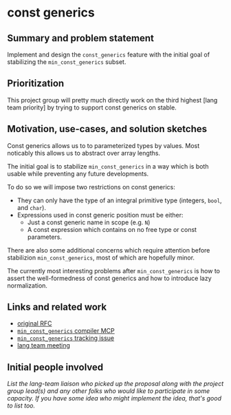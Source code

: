 # const generics

## Summary and problem statement

Implement and design the `const_generics` feature with
the initial goal of stabilizing the `min_const_generics` subset.

## Prioritization

This project group will pretty much directly work on the third highest [lang team priority] by trying to support const generics on stable.

[lang team priorities]: https://lang-team.rust-lang.org/priorities.html

## Motivation, use-cases, and solution sketches

Const generics allows us to to parameterized types by values. Most noticably
this allows us to abstract over array lengths.

The initial goal is to stabilize `min_const_generics` in a way which is both usable
while preventing any future developments.

To do so we will impose two restrictions on const generics:

- They can only have the type of an integral primitive type (integers, `bool`, and `char`).
- Expressions used in const generic position must be either:
  - Just a const generic name in scope (e.g. `N`)
  - A const expression which contains on no free type or const parameters.

There are also some additional concerns which require attention before stabilizion `min_const_generics`, most of which are hopefully minor. 

The currently most interesting problems after `min_const_generics` is how to assert
the well-formedness of const generics and how to introduce lazy normalization.

## Links and related work

- [original RFC](https://github.com/rust-lang/rfcs/pull/2000)
- [`min_const_generics` compiler MCP](https://github.com/rust-lang/compiler-team/issues/332)
- [`min_const_generics` tracking issue](https://github.com/rust-lang/rust/issues/74878)
- [lang team meeting](https://github.com/rust-lang/lang-team/issues/37)

## Initial people involved

*List the lang-team liaison who picked up the proposal along with the project group lead(s) and any other folks who would like to participate in some capacity. If you have some idea who might implement the idea, that's good to list too.*

